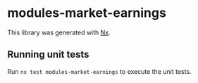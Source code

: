 # modules-market-earnings

This library was generated with [Nx](https://nx.dev).

## Running unit tests

Run `nx test modules-market-earnings` to execute the unit tests.
